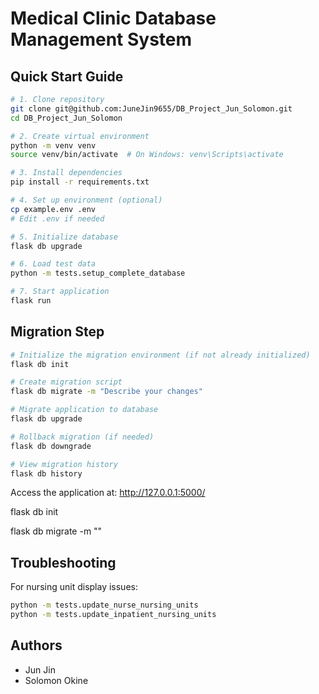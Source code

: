 # Medical Clinic Database Management System

## Quick Start Guide

```bash
# 1. Clone repository
git clone git@github.com:JuneJin9655/DB_Project_Jun_Solomon.git
cd DB_Project_Jun_Solomon

# 2. Create virtual environment
python -m venv venv
source venv/bin/activate  # On Windows: venv\Scripts\activate

# 3. Install dependencies
pip install -r requirements.txt

# 4. Set up environment (optional)
cp example.env .env
# Edit .env if needed

# 5. Initialize database
flask db upgrade

# 6. Load test data
python -m tests.setup_complete_database

# 7. Start application
flask run
```

## Migration Step


```bash
# Initialize the migration environment (if not already initialized)
flask db init

# Create migration script
flask db migrate -m "Describe your changes"

# Migrate application to database
flask db upgrade

# Rollback migration (if needed)
flask db downgrade

# View migration history
flask db history


```
Access the application at: http://127.0.0.1:5000/

flask db init

flask db migrate -m ""


## Troubleshooting

For nursing unit display issues:
```bash
python -m tests.update_nurse_nursing_units
python -m tests.update_inpatient_nursing_units
```

## Authors
- Jun Jin
- Solomon Okine